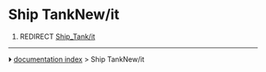 # Ship TankNew/it
1.  REDIRECT [Ship_Tank/it](Ship_Tank/it.md)



---
⏵ [documentation index](../README.md) > Ship TankNew/it
